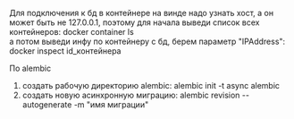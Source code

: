 Для подключения к бд в контейнере на винде надо узнать хост, а он может быть не 127.0.0.1, поэтому
для начала выведи список всех контейнеров:
    docker container ls        
а потом выведи инфу по контейнеру с бд, берем параметр "IPAddress":
    docker inspect id_контейнера


По alembic
1) создать рабочую директорию alembic: alembic init -t async alembic 
2) создать новую асинхронную миграцию: alembic revision --autogenerate -m "имя миграции"
